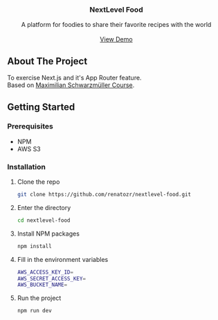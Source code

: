 <!-- PROJECT LOGO -->
<div align="center">
  <h3 align="center">NextLevel Food</h3>

  <p align="center">
    A platform for foodies to share their favorite recipes with the world
    <br />
    <br />
    <a href="https://nextlevel-food-pi.vercel.app/">View Demo</a>
  </p>
</div>

<!-- ABOUT THE PROJECT -->

## About The Project

To exercise Next.js and it's App Router feature.<br />
Based on <a href="https://www.udemy.com/course/nextjs-react-the-complete-guide">Maximilian Schwarzmüller Course</a>.

<!-- GETTING STARTED -->

## Getting Started

### Prerequisites

- NPM
- AWS S3

### Installation

1. Clone the repo
   ```sh
   git clone https://github.com/renatozr/nextlevel-food.git
   ```
2. Enter the directory
   ```sh
   cd nextlevel-food
   ```
3. Install NPM packages
   ```sh
   npm install
   ```
4. Fill in the environment variables
   ```sh
   AWS_ACCESS_KEY_ID=
   AWS_SECRET_ACCESS_KEY=
   AWS_BUCKET_NAME=
   ```
5. Run the project
   ```sh
   npm run dev
   ```
